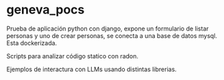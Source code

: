 # geneva_pocs

Prueba de aplicación python con django, expone un formulario de listar personas y uno de crear personas, se conecta a una base de datos mysql. Esta dockerizada.

Scripts para analizar código statico con radon.

Ejemplos de interactura con LLMs usando distintas librerias.
